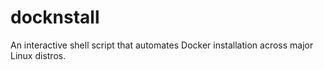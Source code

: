 # docknstall
An interactive shell script that automates Docker installation across major Linux distros.
